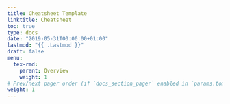 ```yaml
---
title: Cheatsheet Template
linktitle: Cheatsheet
toc: true
type: docs
date: "2019-05-31T00:00:00+01:00"
lastmod: "{{ .Lastmod }}"
draft: false
menu:
  tex-rmd:
    parent: Overview
    weight: 1
# Prev/next pager order (if `docs_section_pager` enabled in `params.toml`)
weight: 1
---
```

